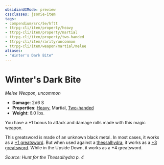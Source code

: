 ```yaml
---
obsidianUIMode: preview
cssclasses: json5e-item
tags:
- compendium/src/5e/hftt
- ttrpg-cli/item/property/heavy
- ttrpg-cli/item/property/martial
- ttrpg-cli/item/property/two-handed
- ttrpg-cli/item/rarity/uncommon
- ttrpg-cli/item/weapon/martial/melee
aliases: 
- "Winter's Dark Bite"
---
```

# Winter's Dark Bite
*Melee Weapon, uncommon*  

- **Damage**: 2d6 S
- **Properties**: [Heavy](/3-Mechanics/CLI/rules/item-properties.md#Heavy), Martial, [Two-handed](/3-Mechanics/CLI/rules/item-properties.md#Two-handed)
- **Weight**: 6.0 lbs.

You have a +1 bonus to attack and damage rolls made with this magic weapon.

This greatsword is made of an unknown black metal. In most cases, it works as a [+1 greatsword](/3-Mechanics/CLI/items/1-weapon.md). But when used against a [thessalhydra](/3-Mechanics/CLI/bestiary/monstrosity/thessalhydra-hftt.md), it works as a [+3 greatsword](/3-Mechanics/CLI/items/3-weapon.md). While in the Upside Down, it works as a +4 greatsword.

*Source: Hunt for the Thessalhydra p. 4*